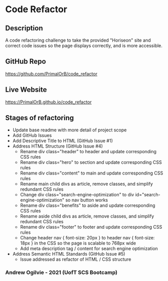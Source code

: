 # Code Refactor

## Description
A code refactoring challenge to take the provided "Horiseon" site and correct code issues so the page displays correctly, and is more accessible.

## GitHub Repo
https://github.com/PrimalOrB/code_refactor

## Live Website
https://PrimalOrB.github.io/code_refactor

## Stages of refactoring
* Update base readme with more detail of project scope
* Add GitHub Issues
* Add Descriptive Title to HTML (GitHub Issue #1)
* Address HTML Structure (GitHub Issue #4)
    * Rename div class="header" to header and update corresponding CSS rules
    * Rename div class="hero" to section and update corresponding CSS rules
    * Rename div class="content" to main and update corresponding CSS rules
    * Rename main child divs as article, remove classes, and simplify redundant CSS rules
    * Change div class="search-engine-optimization" to div id="search-engine-optimization" so nav button works
    * Rename div class="benefits" to aside and update corresponding CSS rules
    * Rename aside child divs as article, remove classes, and simplify redundant CSS rules
    * Rename div class="footer" to footer and update corresponding CSS rules
    * Change header nav { font-size: 20px } to header nav { font-size: 18px } in the CSS so the page is scalable to 768px wide
    * Add meta description tag / content for search engine optimization
* Address Semantic HTML Standards (GitHub Issue #5)
    * Issue addressed as refactor of HTML / CSS structure

### Andrew Ogilvie - 2021 (UofT SCS Bootcamp)
